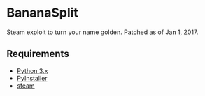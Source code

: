 # BananaSplit
Steam exploit to turn your name golden. Patched as of Jan 1, 2017.

## Requirements
* [Python 3.x](https://www.python.org/)
* [PyInstaller](https://github.com/pyinstaller/pyinstaller)
* [steam](https://github.com/ValvePython/steam)

